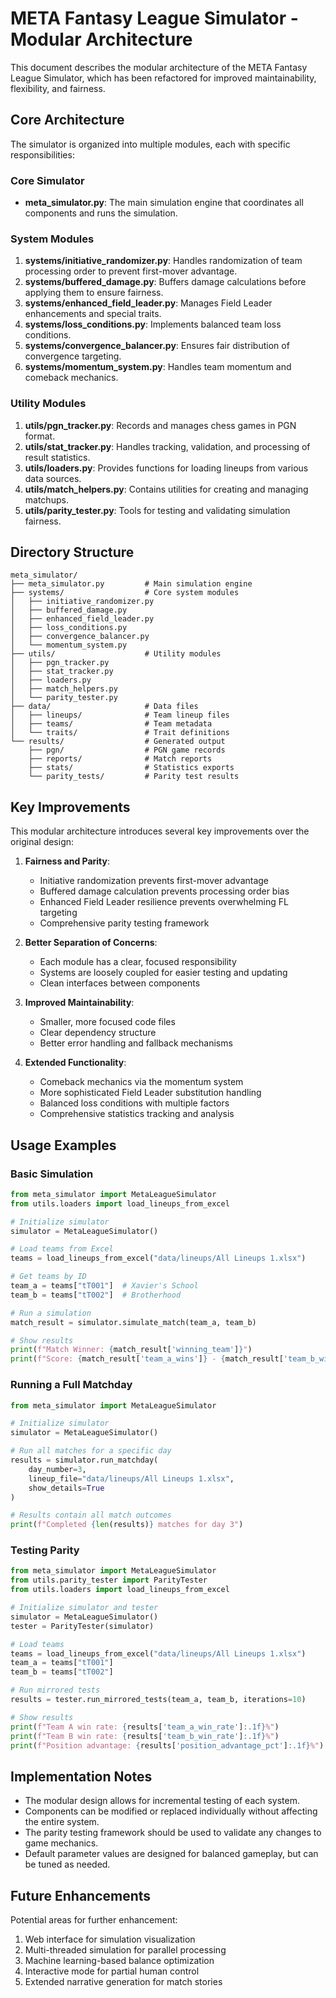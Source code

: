 # META Fantasy League Simulator - Modular Architecture

This document describes the modular architecture of the META Fantasy League Simulator, which has been refactored for improved maintainability, flexibility, and fairness.

## Core Architecture

The simulator is organized into multiple modules, each with specific responsibilities:

### Core Simulator

- **meta_simulator.py**: The main simulation engine that coordinates all components and runs the simulation.

### System Modules

1. **systems/initiative_randomizer.py**: Handles randomization of team processing order to prevent first-mover advantage.
2. **systems/buffered_damage.py**: Buffers damage calculations before applying them to ensure fairness.
3. **systems/enhanced_field_leader.py**: Manages Field Leader enhancements and special traits.
4. **systems/loss_conditions.py**: Implements balanced team loss conditions.
5. **systems/convergence_balancer.py**: Ensures fair distribution of convergence targeting.
6. **systems/momentum_system.py**: Handles team momentum and comeback mechanics.

### Utility Modules

1. **utils/pgn_tracker.py**: Records and manages chess games in PGN format.
2. **utils/stat_tracker.py**: Handles tracking, validation, and processing of result statistics.
3. **utils/loaders.py**: Provides functions for loading lineups from various data sources.
4. **utils/match_helpers.py**: Contains utilities for creating and managing matchups.
5. **utils/parity_tester.py**: Tools for testing and validating simulation fairness.

## Directory Structure

```
meta_simulator/
├── meta_simulator.py         # Main simulation engine
├── systems/                  # Core system modules
│   ├── initiative_randomizer.py
│   ├── buffered_damage.py
│   ├── enhanced_field_leader.py
│   ├── loss_conditions.py
│   ├── convergence_balancer.py
│   └── momentum_system.py
├── utils/                    # Utility modules
│   ├── pgn_tracker.py
│   ├── stat_tracker.py
│   ├── loaders.py
│   ├── match_helpers.py
│   └── parity_tester.py
├── data/                     # Data files
│   ├── lineups/              # Team lineup files
│   ├── teams/                # Team metadata
│   └── traits/               # Trait definitions
└── results/                  # Generated output
    ├── pgn/                  # PGN game records
    ├── reports/              # Match reports
    ├── stats/                # Statistics exports
    └── parity_tests/         # Parity test results
```

## Key Improvements

This modular architecture introduces several key improvements over the original design:

1. **Fairness and Parity**:
   - Initiative randomization prevents first-mover advantage
   - Buffered damage calculation prevents processing order bias
   - Enhanced Field Leader resilience prevents overwhelming FL targeting
   - Comprehensive parity testing framework

2. **Better Separation of Concerns**:
   - Each module has a clear, focused responsibility
   - Systems are loosely coupled for easier testing and updating
   - Clean interfaces between components

3. **Improved Maintainability**:
   - Smaller, more focused code files
   - Clear dependency structure
   - Better error handling and fallback mechanisms

4. **Extended Functionality**:
   - Comeback mechanics via the momentum system
   - More sophisticated Field Leader substitution handling
   - Balanced loss conditions with multiple factors
   - Comprehensive statistics tracking and analysis

## Usage Examples

### Basic Simulation

```python
from meta_simulator import MetaLeagueSimulator
from utils.loaders import load_lineups_from_excel

# Initialize simulator
simulator = MetaLeagueSimulator()

# Load teams from Excel
teams = load_lineups_from_excel("data/lineups/All Lineups 1.xlsx")

# Get teams by ID
team_a = teams["tT001"]  # Xavier's School
team_b = teams["tT002"]  # Brotherhood

# Run a simulation
match_result = simulator.simulate_match(team_a, team_b)

# Show results
print(f"Match Winner: {match_result['winning_team']}")
print(f"Score: {match_result['team_a_wins']} - {match_result['team_b_wins']}")
```

### Running a Full Matchday

```python
from meta_simulator import MetaLeagueSimulator

# Initialize simulator
simulator = MetaLeagueSimulator()

# Run all matches for a specific day
results = simulator.run_matchday(
    day_number=3,
    lineup_file="data/lineups/All Lineups 1.xlsx",
    show_details=True
)

# Results contain all match outcomes
print(f"Completed {len(results)} matches for day 3")
```

### Testing Parity

```python
from meta_simulator import MetaLeagueSimulator
from utils.parity_tester import ParityTester
from utils.loaders import load_lineups_from_excel

# Initialize simulator and tester
simulator = MetaLeagueSimulator()
tester = ParityTester(simulator)

# Load teams
teams = load_lineups_from_excel("data/lineups/All Lineups 1.xlsx")
team_a = teams["tT001"]
team_b = teams["tT002"]

# Run mirrored tests
results = tester.run_mirrored_tests(team_a, team_b, iterations=10)

# Show results
print(f"Team A win rate: {results['team_a_win_rate']:.1f}%")
print(f"Team B win rate: {results['team_b_win_rate']:.1f}%")
print(f"Position advantage: {results['position_advantage_pct']:.1f}%")
```

## Implementation Notes

- The modular design allows for incremental testing of each system.
- Components can be modified or replaced individually without affecting the entire system.
- The parity testing framework should be used to validate any changes to game mechanics.
- Default parameter values are designed for balanced gameplay, but can be tuned as needed.

## Future Enhancements

Potential areas for further enhancement:

1. Web interface for simulation visualization
2. Multi-threaded simulation for parallel processing
3. Machine learning-based balance optimization
4. Interactive mode for partial human control
5. Extended narrative generation for match stories